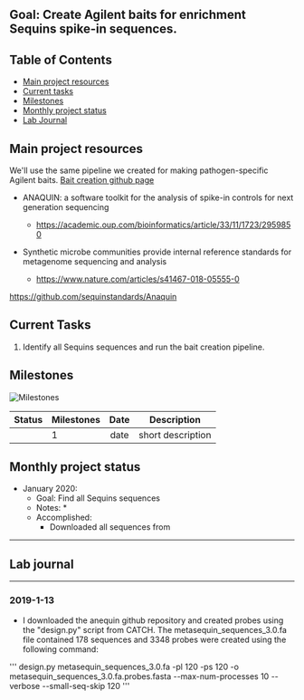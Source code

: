 Goal: Create Agilent baits for enrichment Sequins spike-in sequences.
------------



Table of Contents
-----
* [Main project resources](#main-project-resources)
* [Current tasks](#current-tasks)
* [Milestones](#milestones)
* [Monthly project status](#monthly-project-status)
* [Lab Journal](#lab-journal)

## Main project resources

We'll use the same pipeline we created for making pathogen-specific Agilent baits.
[Bait creation github page](https://github.com/EnriqueDoster/bait_creation_pipeline)

* ANAQUIN: a software toolkit for the analysis of spike-in controls for next generation sequencing 
  * https://academic.oup.com/bioinformatics/article/33/11/1723/2959850

* Synthetic microbe communities provide internal reference standards for metagenome sequencing and analysis
  * https://www.nature.com/articles/s41467-018-05555-0

https://github.com/sequinstandards/Anaquin


## Current Tasks

  1. Identify all Sequins sequences and run the bait creation pipeline.
  
## Milestones

![Milestones]( "timeline")

| Status | Milestones| Date  | Description  |
| -------| ------------- |:------------:| ------------|
| | 1      | date  | short description |

    
## Monthly project status

- January 2020:
  * Goal: Find all Sequins sequences
  * Notes:
    * 
  * Accomplished: 
    * Downloaded all sequences from 


***
## Lab journal
---------------------------------------------------------------------------------------------------------------


### 2019-1-13
* I downloaded the anequin github repository and created probes using the "design.py" script from CATCH. The metasequin_sequences_3.0.fa file contained 178 sequences and 3348 probes were created using the following command:

'''
design.py metasequin_sequences_3.0.fa -pl 120 -ps 120 -o metasequin_sequences_3.0.fa.probes.fasta --max-num-processes 10 --verbose --small-seq-skip 120
'''
